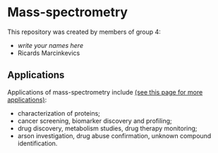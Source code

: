 # Mass-spectrometry
This repository was created by members of group 4:
* *write your names here*
* Ricards Marcinkevics

## Applications
Applications of mass-spectrometry include [(see this page for more applications)](https://www.thermofisher.com/ch/en/home/industrial/mass-spectrometry/mass-spectrometry-learning-center/mass-spectrometry-applications-area):
* characterization of proteins;
* cancer screening, biomarker discovery and profiling;
* drug discovery, metabolism studies, drug therapy monitoring;
* arson investigation, drug abuse confirmation, unknown compound identification.
